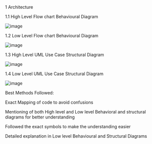 1 Architecture

1.1 High Level Flow chart Behavioural Diagram

![image](https://user-images.githubusercontent.com/101012011/168321967-4edc8d52-0577-4391-a0d7-c0b6e02d3d00.png)

1.2 Low Level Flow chart Behavioural Diagram

![image](https://user-images.githubusercontent.com/101012011/168322266-7dcb9cf8-35f6-427f-8388-5fb1b0b06289.png)

1.3 High Level UML Use Case Structural Diagram

![image](https://user-images.githubusercontent.com/101012011/168322399-7adb5aa3-96a6-48b1-9a95-ee1de85bf04b.png)

1.4 Low Level UML Use Case Structural Diagram

![image](https://user-images.githubusercontent.com/101012011/168322559-466dcae0-8cc1-474a-99ee-a311f3564bc4.png)


Best Methods Followed:

Exact Mapping of code to avoid confusions

Mentioning of both High level and Low level Behavioral and structural diagrams for better understanding

Followed the exact symbols to make the understanding easier

Detailed explanation in Low level Behavioural and Structural Diagrams
